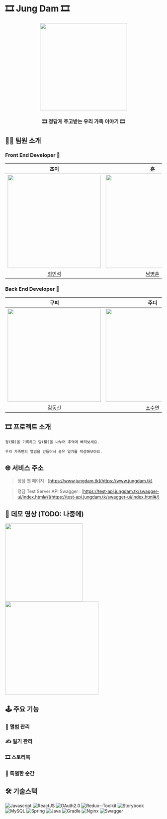 # 🎞 Jung Dam 🎞

<div align="center">   
    <img src="https://channel.io/images2/common/channel.png" width="280px"/>
    <h3>🎞 정답게 주고받는 우리 가족 이야기 🎞</h3>
</div>

## 🧑‍💻 팀원 소개

### Front End Developer 🙋

|                                     초이                                      |                                      훈                                       |                                     빙글                                      |
| :---------------------------------------------------------------------------: | :---------------------------------------------------------------------------: | :---------------------------------------------------------------------------: |
| <img src="https://avatars.githubusercontent.com/u/60251579?v=4" width="300"/> | <img src="https://avatars.githubusercontent.com/u/57757719?v=4" width="300"/> | <img src="https://avatars.githubusercontent.com/u/71081893?v=4" width="300"/> |
|                      [최민석](https://github.com/minsgy)                      |                  [남명훈](https://github.com/MyeonghoonNam)                   |                      [이소진](https://github.com/krungy)                      |

### Back End Developer 🙋

|                                     구피                                      |                                     주디                                      |                                     데비                                      |
| :---------------------------------------------------------------------------: | :---------------------------------------------------------------------------: | :---------------------------------------------------------------------------: |
| <img src="https://avatars.githubusercontent.com/u/50691225?v=4" width="300"/> | <img src="https://avatars.githubusercontent.com/u/54765850?v=4" width="300"/> | <img src="https://avatars.githubusercontent.com/u/43674132?v=4" width="300"/> |
|                   [김동건](https://github.com/DongGeon0908)                   |                     [조수연](https://github.com/soo5717)                      |                     [황일용](https://github.com/dlfdyd96)                     |

## 🎞 프로젝트 소개

```
정(情)을 기록하고 담(情)을 나누며 추억에 빠져보세요.

우리 가족만의 앨범을 만들어서 공유 일기를 작성해보아요.
```

## 🌐 서비스 주소

> 정담 웹 페이지 : [https://www.jungdam.tk](https://www.jungdam.tk)

> 정담 Test Server API Swagger : [https://test-api.jungdam.tk/swagger-ui/index.html#/](https://test-api.jungdam.tk/swagger-ui/index.html#/)

## 🎥 데모 영상 (TODO: 나중에)

<div>
<span>
<img src="https://s3.us-west-2.amazonaws.com/secure.notion-static.com/dbd91e6f-7d04-4a2c-8cd8-113c3d40de7e/%E1%84%92%E1%85%AA%E1%84%86%E1%85%A7%E1%86%AB-%E1%84%80%E1%85%B5%E1%84%85%E1%85%A9%E1%86%A8-2021-12-16-%E1%84%8B%E1%85%A9%E1%84%92%E1%85%AE-5.19.55_1.gif?X-Amz-Algorithm=AWS4-HMAC-SHA256&X-Amz-Content-Sha256=UNSIGNED-PAYLOAD&X-Amz-Credential=AKIAT73L2G45EIPT3X45%2F20211221%2Fus-west-2%2Fs3%2Faws4_request&X-Amz-Date=20211221T072244Z&X-Amz-Expires=86400&X-Amz-Signature=f543aaa371970bbaa8234bcf4238e650b3c3842d38992b1d81a3647531ad5238&X-Amz-SignedHeaders=host&response-content-disposition=filename%20%3D%22%25E1%2584%2592%25E1%2585%25AA%25E1%2584%2586%25E1%2585%25A7%25E1%2586%25AB-%25E1%2584%2580%25E1%2585%25B5%25E1%2584%2585%25E1%2585%25A9%25E1%2586%25A8-2021-12-16-%25E1%2584%258B%25E1%2585%25A9%25E1%2584%2592%25E1%2585%25AE-5.19.55_1.gif%22&x-id=GetObject" width="250"/>
</span>
<span>
<img src="https://user-images.githubusercontent.com/60251579/145420445-7d479daa-6412-46ac-9b00-bdd852ec0318.gif" width="300"/>
</span>
</div>

## 🕹 주요 기능

### 📒 앨범 관리

### ✍️ 일기 관리

### 🎞 스토리북

### 🔖 특별한 순간

## 🛠 기술스택

![Javascript](https://img.shields.io/badge/-Javascript-black?logo=JavaScript)
![ReactJS](https://img.shields.io/badge/-ReactJS-blue?logo=React)
![OAuth2.0](https://img.shields.io/badge/-OAuth2.0-ff0000?logo=Google&logoColor=white)
![Redux--Toolkit](https://img.shields.io/badge/-Redux--Toolkit-e62fff?logo=Redux&logoColor=white)
![Storybook](https://img.shields.io/badge/-Storybook-ff0f87?logo=Storybook&logoColor=white)
![MySQL](https://img.shields.io/badge/-MySQL-blue?logo=MySQL&logoColor=white&style=flat)
![Spring](https://img.shields.io/badge/-Spring-green?logo=Spring&logoColor=white&style=flat)
![Java](https://img.shields.io/badge/-Java-19bad6?logo=Java&logoColor=white&style=flat)
![Gradle](https://img.shields.io/badge/-Gradle-black?logo=Gradle&logoColor=white&style=flat)
![Nginx](https://img.shields.io/badge/-Nginx-2da600?logo=NGINX&logoColor=white&style=flat)
![Swagger](https://img.shields.io/badge/-Swagger-a4ff82?logo=Swagger&logoColor=black&style=flat)
